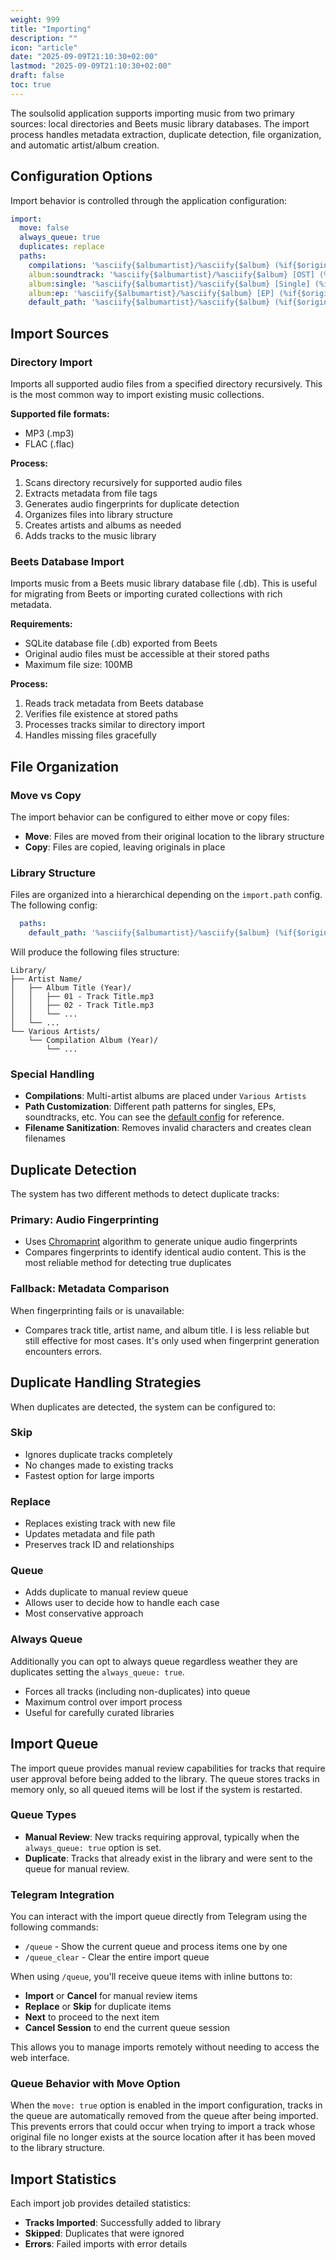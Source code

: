 ```yaml
---
weight: 999
title: "Importing"
description: ""
icon: "article"
date: "2025-09-09T21:10:30+02:00"
lastmod: "2025-09-09T21:10:30+02:00"
draft: false
toc: true
---
```

The soulsolid application supports importing music from two primary sources: local directories and Beets music library databases. The import process handles metadata extraction, duplicate detection, file organization, and automatic artist/album creation.

## Configuration Options

Import behavior is controlled through the application configuration:

```yaml
import:
  move: false
  always_queue: true
  duplicates: replace
  paths:
    compilations: '%asciify{$albumartist}/%asciify{$album} (%if{$original_year,$original_year,$year})/%asciify{$track $title}'
    album:soundtrack: '%asciify{$albumartist}/%asciify{$album} [OST] (%if{$original_year,$original_year,$year})/%asciify{$track $title}'
    album:single: '%asciify{$albumartist}/%asciify{$album} [Single] (%if{$original_year,$original_year,$year})/%asciify{$track $title}'
    album:ep: '%asciify{$albumartist}/%asciify{$album} [EP] (%if{$original_year,$original_year,$year})/%asciify{$track $title}'
    default_path: '%asciify{$albumartist}/%asciify{$album} (%if{$original_year,$original_year,$year})/%asciify{$track $title}'

```


## Import Sources

### Directory Import

Imports all supported audio files from a specified directory recursively. This is the most common way to import existing music collections.

**Supported file formats:**
- MP3 (.mp3)
- FLAC (.flac)

**Process:**
1. Scans directory recursively for supported audio files
2. Extracts metadata from file tags
3. Generates audio fingerprints for duplicate detection
4. Organizes files into library structure
5. Creates artists and albums as needed
6. Adds tracks to the music library

### Beets Database Import

Imports music from a Beets music library database file (.db). This is useful for migrating from Beets or importing curated collections with rich metadata.

**Requirements:**
- SQLite database file (.db) exported from Beets
- Original audio files must be accessible at their stored paths
- Maximum file size: 100MB

**Process:**
1. Reads track metadata from Beets database
2. Verifies file existence at stored paths
3. Processes tracks similar to directory import
4. Handles missing files gracefully

## File Organization

### Move vs Copy

The import behavior can be configured to either move or copy files:

- **Move**: Files are moved from their original location to the library structure
- **Copy**: Files are copied, leaving originals in place

### Library Structure

Files are organized into a hierarchical depending on the `import.path` config.
The following config:
```yaml
  paths:
    default_path: '%asciify{$albumartist}/%asciify{$album} (%if{$original_year,$original_year,$year})/%asciify{$track $title}'
```
Will produce the following files structure:
```
Library/
├── Artist Name/
│   ├── Album Title (Year)/
│   │   ├── 01 - Track Title.mp3
│   │   ├── 02 - Track Title.mp3
│   │   └── ...
│   └── ...
└── Various Artists/
    └── Compilation Album (Year)/
        └── ...
```


### Special Handling

- **Compilations**: Multi-artist albums are placed under `Various Artists`
- **Path Customization**: Different path patterns for singles, EPs, soundtracks, etc. You can see the [default config](https://github.com/contre95/soulsolid/blob/2a07d80165471205f0498e0c0715b3a866562a74/config.yaml?plain=1#L39-L44) for reference.
- **Filename Sanitization**: Removes invalid characters and creates clean filenames

## Duplicate Detection

The system has two different methods to detect duplicate tracks:

### Primary: Audio Fingerprinting

- Uses [Chromaprint](https://acoustid.org/chromaprint) algorithm to generate unique audio fingerprints
- Compares fingerprints to identify identical audio content. This is the most reliable method for detecting true duplicates

### Fallback: Metadata Comparison

When fingerprinting fails or is unavailable:
- Compares track title, artist name, and album title. I is less reliable but still effective for most cases. It's only used when fingerprint generation encounters errors.

## Duplicate Handling Strategies

When duplicates are detected, the system can be configured to:

### Skip
- Ignores duplicate tracks completely
- No changes made to existing tracks
- Fastest option for large imports

### Replace
- Replaces existing track with new file
- Updates metadata and file path
- Preserves track ID and relationships

### Queue
- Adds duplicate to manual review queue
- Allows user to decide how to handle each case
- Most conservative approach

### Always Queue
Additionally you can opt to always queue regardless weather they are duplicates setting the `always_queue: true`.
- Forces all tracks (including non-duplicates) into queue
- Maximum control over import process
- Useful for carefully curated libraries

## Import Queue

The import queue provides manual review capabilities for tracks that require user approval before being added to the library. The queue stores tracks in memory only, so all queued items will be lost if the system is restarted.

### Queue Types
- **Manual Review**: New tracks requiring approval, typically when the `always_queue: true` option is set.
- **Duplicate**: Tracks that already exist in the library and were sent to the queue for manual review.

### Telegram Integration

You can interact with the import queue directly from Telegram using the following commands:

- `/queue` - Show the current queue and process items one by one
- `/queue_clear` - Clear the entire import queue

When using `/queue`, you'll receive queue items with inline buttons to:
- **Import** or **Cancel** for manual review items
- **Replace** or **Skip** for duplicate items
- **Next** to proceed to the next item
- **Cancel Session** to end the current queue session

This allows you to manage imports remotely without needing to access the web interface.

### Queue Behavior with Move Option

When the `move: true` option is enabled in the import configuration, tracks in the queue are automatically removed from the queue after being imported. This prevents errors that could occur when trying to import a track whose original file no longer exists at the source location after it has been moved to the library structure.

## Import Statistics

Each import job provides detailed statistics:
- **Tracks Imported**: Successfully added to library
- **Skipped**: Duplicates that were ignored
- **Errors**: Failed imports with error details

